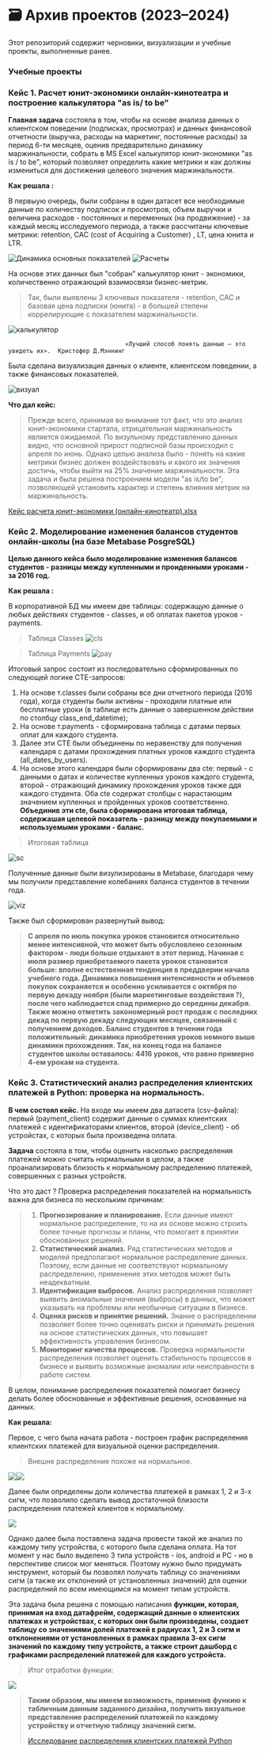 # 🗃 Архив проектов (2023–2024)

Этот репозиторий содержит черновики, визуализации и учебные проекты, выполненные ранее.
### Учебные проекты 

### <p>  Кейс 1.  Расчет юнит-экономики онлайн-кинотеатра и построение калькулятора "as is/ to be" </p>

 __Главная задача__  состояла в том, чтобы на основе анализа данных о клиентском поведении (подписках, просмотрах) и данных финансовой отчетности (выручка, расходы на маркетинг, постоянные расходы) за период 6-ти месяцев, оценив предварительно динамику маржинальности, собрать в MS Excel калькулятор юнит-экономики "as is / to be", который позволяет определить какие метрики и как должны измениться для достижения целевого значения маржинальности. 
  
 __Как решала :__
<p> В первыую очередь, были собраны в один датасет все необходимые данные по количеству подписок и просмотров, объем выручки и величина расходов - постоянных и переменных (на продвижение) - за каждый месяц исследуемого периода, а также рассчитаны ключевые метрики: retention, CAC (cost of Acquiring a Customer) , LT, цена юнита и LTR. </p>

![Динамика основных показателей](images/screen.png)
![Расчеты](images/scr.png)
<p> На основе этих данных был "собран" калькулятор юнит - экономики, количественно отражающий взаимосвязи бизнес-метрик.</p>

> Так, были выявлены 3 ключевых показателя - retention, CAC и базовая цена подписки (юнита)  - в большей степени коррелирующие с показателем маржинальности. 


![калькулятор](/images/calcul.png)

                                     «Лучший способ понять данные — это увидеть их».  Кристофер Д.Мэннинг  
                                                                 
<p> Была сделана визуализация данных о клиенте, клиентском поведении, а также финансовых показателей. </p> 

![визуал](/images/vis.png)

__Что дал кейс:__
> Прежде всего, принимая во внимание тот факт, что это анализ юнит-экономики стартапа, отрицательная маржинальность является ожидаемой. По визульному представлению данных видно, что основной прирост подписной базы происходил с апреля по июнь.
> Однако целью анализа было - понять на какие метрики бизнес должен воздействовать и какого их значения достичь, чтобы выйти на 25% значение маржинальности. Эта задача и была решена построением модели "as is/to be", позволяющей установить характер и степень влияния метрик на маржинальность.

[Кейс расчета юнит-экономики (онлайн-кинотеатр).xlsx](https://docs.google.com/spreadsheets/d/14qiEvgaeAUXFlnwXWmeKxus-luSW6EK8/edit?usp=drive_link&ouid=102005071882917500790&rtpof=true&sd=true)

### <p> Кейс 2.  Моделирование изменения балансов студентов онлайн-школы (на базе Metabase PosgreSQL) </p> 

 
 __Целью данного кейса было моделирование изменения балансов студентов - разницы между купленными и проиденными уроками - за 2016 год.__

 __Как решала :__
<p> В корпоративной БД мы имеем две таблицы: содержащую данные о любых действиях студентов - classes, и об оплатах пакетов уроков - payments.</p>

> Таблица Classes
![cls](images/classes.png)

> Таблица Payments
![pay](images/paym.png)

<p> Итоговый запрос состоит из последовательно сформированных по следующей логике CTE-запросов: </p>

1. На основе т.classes были собраны все дни отчетного периода (2016 года), когда студенты были активны - проходили платные или бесплатные уроки (в таблице есть данные о завершенном действии по столбцу class_end_datetime);
2. На основе т.payments - сформирована таблица с датами первых оплат для каждого студента.
3. Далее эти CTE были объединены по неравенству для получения календаря с датами прохождения платных уроков каждого студента (all_dates_by_users). 
4. На основе этого календаря были сформированы два cte: первый - с данными о датах и количестве купленных уроков каждого студента, второй - отражающий динамику прохождения уроков также ддя каждого студента. Оба cte содержат столбцы с нарастающим значением купленных и пройденных уроков соответственно.   
__Объединив эти cte, была сформирована итоговая таблица, содержашая целевой показатель - разницу между покупаемыми и используемыми уроками - баланс.__
   
> Итоговая таблица

![sс](/images/SqlV.png)
<p> Полученные данные были визулизированы в Metabase, благодаря чему мы получили представление колебаниях баланса студентов в течении года. </p>

![viz](images/vizual.png)

Также был сформирован развернутый вывод:
 
 >__С апреля по июль покупка уроков становится относительно менее интенсивной, что может быть обусловлено сезонным фактором - люди больше отдыхают в этот период.  Начиная с июля  размер приобретаемого пакета уроков становится  больше: вполне естественная тенденция в преддверии начала учебного года.
   Динамика повышения интенсивности и объемов покупок  сохраняется и особенно усиливается с октября по первую декаду ноября (были маркетинговые воздействия ?), после чего наблюдается спад примерно до середины декабря.
   Также можно отметить закономерный рост продаж с последних декад по первую декаду следующих месяцев, связанный с получением доходов.
   Баланс студентов в течении года положительный: динамика приобретения  уроков немного выше динамики прохождения. Так, на конец года на балансе студентов школы оставалось: 4416 уроков,  что равно примерно 4-ем урокам на студента.__

### <p> Кейс 3.  Статистический анализ распределения клиентских платежей в Python: проверка на нормальность. </p>

 
 __В чем состоял кейс.__ На входе мы имеем два датасета (csv-файла): первый (payment_client) содержит данные о суммах клиентских платежей с идентификаторами клиентов, второй (device_client) - об устройстах, с которых была произведена оплата. 
 
 __Задача__ состояла в том, чтобы оценить насколько распределения платежей можно считать нормальными в целом, а также проанализировать близость к нормальному распределению платежей, совершенных с разных устройств.
  <p> Что это даст ? Проверка распределения показателей на нормальность важна для бизнеса по нескольким причинам:</p>

>1. __Прогнозирование и планирование.__ Если данные имеют нормальное распределение, то на их основе можно строить более точные прогнозы и планы, что помогает в принятии обоснованных решений.
>2. __Статистический анализ.__ Ряд статистических методов и моделей предполагают нормальное распределение данных. Поэтому, если данные не соответствуют нормальному распределению, применение этих методов может быть неадекватным.
>3. __Идентификация выбросов.__ Анализ распределения позволяет выявить аномальные значения (выбросы) в данных, что может указывать на проблемы или необычные ситуации в бизнесе.
>4. __Оценка рисков и принятие решений.__ Знание о распределении позволяет более точно оценивать риски и принимать решения на основе статистических данных, что повышает эффективность управления бизнесом.
>5. __Мониторинг качества процессов.__ Проверка нормальности распределения позволяет оценить стабильность процессов в бизнесе и выявить возможные аномалии или неисправности в работе систем.
   
В целом, понимание распределения показателей помогает бизнесу делать более обоснованные и эффективные решения, основанные на данных.

<p></p>
<p></p>

__Как решала:__

<p> Первое, с чего была начата работа - построен график распределения клиентских платежей для визуальной оценки распределения.</p>

>Внешне распределение похоже на нормальное.

![](/py11.png)![](/py22.png)

Далее были определены доли количества платежей в рамках 1, 2 и 3-х сигм, что позволило сделать вывод достаточной близости распределения платежей клиентов к нормальному. 

![](/Py3.png)

Однако далее была поставлена задача провести такой же анализ по каждому типу устройства, с которого была сделана оплата. На тот момент у нас было выделено 3 типа устройств - ios, android и PC -  но в перспективе список мог меняться. Поэтому нужно было придумать инструмент, который бы позволял получать таблицу со значениями сигм (а также их отклонений от установленных значений) для оценки распределний по всем имеющимся на момент типам устройств.
<p></p>

Эта задача была решена с помощью написания __функции, которая, принимая на вход датафрейм, содержащий данные о клиентских платежах и устройствах, с которых они были произведены, создает таблицу со значениями долей платежей в радиусах 1, 2 и 3 сигм и отклонениями от установленных в рамках правила 3-ех сигм значений по каждому типу устройств, а также строит дашборд с графиками распределений платежей для каждого устройста.__

>Итог отработки функции:

![](/Py5.png)

>__Таким образом, мы имеем возможность, применив функию к табличным данным заданного дизайна, получить визуальное представление распределений платежей по каждому устройству и отчетную таблицу значений сигм.__
>
>[Исследование распределения клиентских платежей Python](https://drive.google.com/drive/folders/1zy6cJ-38ZPPoUw3AyeBVLHNPXMEgRP_t?usp=drive_link)




